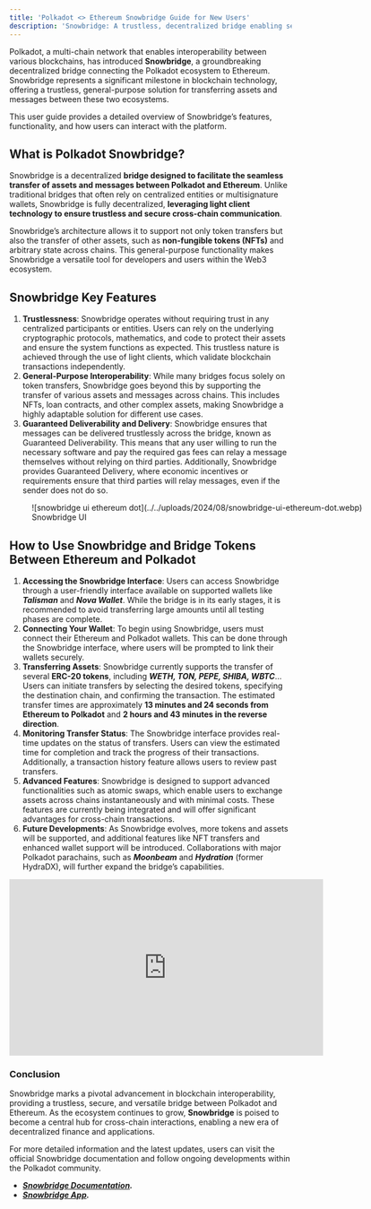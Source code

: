 ```yaml
---
title: 'Polkadot <> Ethereum Snowbridge Guide for New Users'
description: 'Snowbridge: A trustless, decentralized bridge enabling secure asset transfers between Polkadot and Ethereum with advanced interoperability.'
---
```

Polkadot, a multi-chain network that enables interoperability between various blockchains, has introduced **Snowbridge**, a groundbreaking decentralized bridge connecting the Polkadot ecosystem to Ethereum. Snowbridge represents a significant milestone in blockchain technology, offering a trustless, general-purpose solution for transferring assets and messages between these two ecosystems.

This user guide provides a detailed overview of Snowbridge’s features, functionality, and how users can interact with the platform.

What is Polkadot Snowbridge?
----------------------------

Snowbridge is a decentralized **bridge designed to facilitate the seamless transfer of assets and messages between Polkadot and Ethereum**. Unlike traditional bridges that often rely on centralized entities or multisignature wallets, Snowbridge is fully decentralized, **leveraging light client technology to ensure trustless and secure cross-chain communication**.

Snowbridge’s architecture allows it to support not only token transfers but also the transfer of other assets, such as **non-fungible tokens (NFTs)** and arbitrary state across chains. This general-purpose functionality makes Snowbridge a versatile tool for developers and users within the Web3 ecosystem.

Snowbridge Key Features
-----------------------

1. **Trustlessness**: Snowbridge operates without requiring trust in any centralized participants or entities. Users can rely on the underlying cryptographic protocols, mathematics, and code to protect their assets and ensure the system functions as expected. This trustless nature is achieved through the use of light clients, which validate blockchain transactions independently.
2. **General-Purpose Interoperability**: While many bridges focus solely on token transfers, Snowbridge goes beyond this by supporting the transfer of various assets and messages across chains. This includes NFTs, loan contracts, and other complex assets, making Snowbridge a highly adaptable solution for different use cases.
3. **Guaranteed Deliverability and Delivery**: Snowbridge ensures that messages can be delivered trustlessly across the bridge, known as Guaranteed Deliverability. This means that any user willing to run the necessary software and pay the required gas fees can relay a message themselves without relying on third parties. Additionally, Snowbridge provides Guaranteed Delivery, where economic incentives or requirements ensure that third parties will relay messages, even if the sender does not do so.

<figure aria-describedby="caption-attachment-10933" class="wp-caption alignnone" id="attachment_10933" style="width: 800px">![snowbridge ui ethereum dot](../../uploads/2024/08/snowbridge-ui-ethereum-dot.webp)<figcaption class="wp-caption-text" id="caption-attachment-10933">Snowbridge UI</figcaption></figure>

How to Use Snowbridge and Bridge Tokens Between Ethereum and Polkadot
---------------------------------------------------------------------

1. **Accessing the Snowbridge Interface**: Users can access Snowbridge through a user-friendly interface available on supported wallets like ***Talisman*** and ***Nova Wallet***. While the bridge is in its early stages, it is recommended to avoid transferring large amounts until all testing phases are complete.
2. **Connecting Your Wallet**: To begin using Snowbridge, users must connect their Ethereum and Polkadot wallets. This can be done through the Snowbridge interface, where users will be prompted to link their wallets securely.
3. **Transferring Assets**: Snowbridge currently supports the transfer of several **ERC-20 tokens**, including ***WETH, TON, PEPE, SHIBA, WBTC***… Users can initiate transfers by selecting the desired tokens, specifying the destination chain, and confirming the transaction. The estimated transfer times are approximately **13 minutes and 24 seconds from Ethereum to Polkadot** and **2 hours and 43 minutes in the reverse direction**.
4. **Monitoring Transfer Status**: The Snowbridge interface provides real-time updates on the status of transfers. Users can view the estimated time for completion and track the progress of their transactions. Additionally, a transaction history feature allows users to review past transfers.
5. **Advanced Features**: Snowbridge is designed to support advanced functionalities such as atomic swaps, which enable users to exchange assets across chains instantaneously and with minimal costs. These features are currently being integrated and will offer significant advantages for cross-chain transactions.
6. **Future Developments**: As Snowbridge evolves, more tokens and assets will be supported, and additional features like NFT transfers and enhanced wallet support will be introduced. Collaborations with major Polkadot parachains, such as ***Moonbeam*** and ***Hydration*** (former HydraDX), will further expand the bridge’s capabilities.

<iframe allowfullscreen="allowfullscreen" frameborder="0" height="315" src="https://www.youtube.com/embed/dk2PAIvwPrs?si=6AguEWstKCSSGQmX" title="YouTube video player" width="560"></iframe>

### Conclusion

Snowbridge marks a pivotal advancement in blockchain interoperability, providing a trustless, secure, and versatile bridge between Polkadot and Ethereum. As the ecosystem continues to grow, **Snowbridge** is poised to become a central hub for cross-chain interactions, enabling a new era of decentralized finance and applications.

For more detailed information and the latest updates, users can visit the official Snowbridge documentation and follow ongoing developments within the Polkadot community.

- [***Snowbridge Documentation***](https://docs.snowbridge.network/)***.***
- [***Snowbridge App***](https://app.snowbridge.network/)***.***
